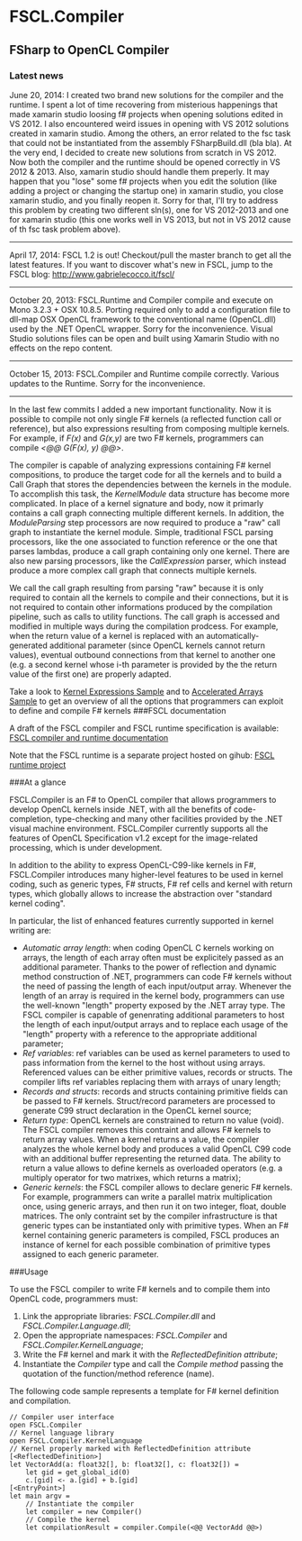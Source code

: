 FSCL.Compiler
=============

FSharp to OpenCL Compiler
-------------------------

### Latest news

June 20, 2014: I created two brand new solutions for the compiler and the runtime. I spent a lot of time recovering from misterious happenings that made xamarin studio loosing f# projects when opening solutions edited in VS 2012. I also encountered weird issues in opening with VS 2012 solutions created in xamarin studio. Among the others, an error related to the fsc task that could not be instantiated from the assembly FSharpBuild.dll (bla bla).
At the very end, I decided to create new solutions from scratch in VS 2012. Now both the compiler and the runtime should be opened correctly in VS 2012 & 2013. Also, xamarin studio should handle them preperly. It may happen that you "lose" some f# projects when you edit the solution (like adding a project or changing the startup one) in xamarin studio, you close xamarin studio, and you finally reopen it. Sorry for that, I'll try to address this problem by creating two different sln(s), one for VS 2012-2013 and one for xamarin studio (this one works well in VS 2013, but not in VS 2012 cause of th fsc task problem above).

*****

April 17, 2014: FSCL 1.2 is out! Checkout/pull the master branch to get all the latest features.
If you want to discover what's new in FSCL, jump to the FSCL blog: http://www.gabrielecocco.it/fscl/

*****

October 20, 2013: FSCL.Runtime and Compiler compile and execute on Mono 3.2.3 + OSX 10.8.5. 
Porting required only to add a configuration file to dll-map OSX OpenCL framework to the conventional name (OpenCL.dll) used by the .NET OpenCL wrapper. Sorry for the inconvenience.
Visual Studio solutions files can be open and built using Xamarin Studio with no effects on the repo content.

*****

October 15, 2013: FSCL.Compiler and Runtime compile correctly. Various updates to the Runtime. Sorry for the inconvenience.

*****

In the last few commits I added a new important functionality. Now it is possible to compile not only single F# kernels (a reflected function call or reference), but also expressions resulting from composing multiple kernels.
For example, if *F(x)* and *G(x,y)* are two F# kernels, programmers can compile *<@@ G(F(x), y) @@>*.

The compiler is capable of analyzing expressions containing F# kernel compositions, to produce the target code for all the kernels and to build a Call Graph that stores the dependencies between the kernels in the module.
To accomplish this task, the *KernelModule* data structure has become more complicated. In place of a kernel signature and body, now it primarly contains a call graph connecting multiple different kernels.
In addition, the *ModuleParsing* step processors are now required to produce a "raw" call graph to instantiate the kernel module. 
Simple, traditional FSCL parsing processors, like the one associated to function reference or the one that parses lambdas, produce a call graph containing only one kernel.
There are also new parsing processors, like the *CallExpression* parser, which instead produce a more complex call graph that connects multiple kernels.

We call the call graph resulting from parsing "raw" because it is only required to contain all the kernels to compile and their connections, but it is not required to contain other informations produced by the compilation pipeline, such as calls to utility functions.
The call graph is accessed and modified in multiple ways during the compilation prodcess. For example, when the return value of a kernel is replaced with an automatically-generated additional parameter (since OpenCL kernels cannot return values), eventual outbound connections from that kernel to another one (e.g. a second kernel whose i-th parameter is provided by the the return value of the first one)
are properly adapted.

Take a look to [Kernel Expressions Sample](https://github.com/GabrieleCocco/FSCL.Compiler/blob/master/KernelExpressionSample/Program.fs) and to [Accelerated Arrays Sample](https://github.com/GabrieleCocco/FSCL.Compiler/blob/master/Samples/AcceleratedArraySample/Program.fs) to get an overview of all the options that programmers can exploit to define and compile F# kernels
###FSCL documentation

A draft of the FSCL compiler and FSCL runtime specification is available: 
[FSCL compiler and runtime documentation](https://github.com/GabrieleCocco/FSCL.Compiler/blob/master/FSCL%20Documentation%20v1.0.pdf)

Note that the FSCL runtime is a separate project hosted on gihub: [FSCL runtime project](https://github.com/GabrieleCocco/FSCL.Runtime)

###At a glance

FSCL.Compiler is an F# to OpenCL compiler that allows programmers to develop OpenCL kernels inside .NET, with all the benefits of 
code-completion, type-checking and many other facilities provided by the .NET visual machine environment.
FSCL.Compiler currently supports all the features of OpenCL Specification v1.2 except for the image-related processing, which is under development.

In addition to the ability to express OpenCL-C99-like kernels in F#, FSCL.Compiler introduces many higher-level features to be used in kernel coding, such as generic types, F# structs,
F# ref cells and kernel with return types, which globally allows to increase the abstraction over "standard kernel coding".

In particular, the list of enhanced features currently supported in kernel writing are:

+ *Automatic array length*: when coding OpenCL C kernels working on arrays, the length of each array often must be explicitely passed as an additional parameter. Thanks to the power of reflection and dynamic method construction of .NET, programmers can code F# kernels without the need of passing the length of each input/output array. Whenever the length of an array is required in the kernel body, programmers can use the well-known "length" property exposed by the .NET array type. The FSCL compiler is capable of genenrating additional parameters to host the length of each input/output arrays and to replace each usage of the "length" property with a reference to the appropriate additional parameter;
+ *Ref variables*: ref variables can be used as kernel parameters to used to pass information from the kernel to the host without using arrays. Referenced values can be either primitive values, records or structs. The compiler lifts ref variables replacing them with arrays of unary length;
+ *Records and structs*: records and structs containing primitive fields can be passed to F# kernels. Struct/record parameters are processed to generate C99 struct declaration in the OpenCL kernel source;
+ *Return type*: OpenCL kernels are constrained to return no value (void). The FSCL compiler removes this contraint and allows F# kernels to return array values. When a kernel returns a value, the compiler analyzes the whole kernel body and produces a valid OpenCL C99 code with an additional buffer representing the returned data. The ability to return a value allows to define kernels as overloaded operators (e.g. a multiply operator for two matrixes, which returns a matrix);
+ *Generic kernels*: the FSCL compiler allows to declare generic F# kernels. For example, programmers can write a parallel matrix multiplication once, using generic arrays, and then run it on two integer, float, double matrices. The only contraint set by the compiler infrastructure is that generic types can be instantiated only with primitive types.
When an F# kernel containing generic parameters is compiled, FSCL produces an instance of kernel for each possible combination of primitive types assigned to each generic parameter. 

###Usage

To use the FSCL compiler to write F# kernels and to compile them into OpenCL code, programmers must:

1. Link the appropriate libraries: *FSCL.Compiler.dll* and *FSCL.Compiler.Language.dll*;
2. Open the appropriate namespaces: *FSCL.Compiler* and *FSCL.Compiler.KernelLanguage*;
3. Write the F# kernel and mark it with the *ReflectedDefinition attribute*;
4. Instantiate the *Compiler* type and call the *Compile method* passing the quotation of the function/method reference (name).

The following code sample represents a template for F# kernel definition and compilation.

    // Compiler user interface
    open FSCL.Compiler
    // Kernel language library
    open FSCL.Compiler.KernelLanguage
    // Kernel properly marked with ReflectedDefinition attribute
    [<ReflectedDefinition>]
    let VectorAdd(a: float32[], b: float32[], c: float32[]) =
        let gid = get_global_id(0)
        c.[gid] <- a.[gid] + b.[gid]
    [<EntryPoint>]
    let main argv =
        // Instantiate the compiler
        let compiler = new Compiler()
        // Compile the kernel
        let compilationResult = compiler.Compile(<@@ VectorAdd @@>)
        

